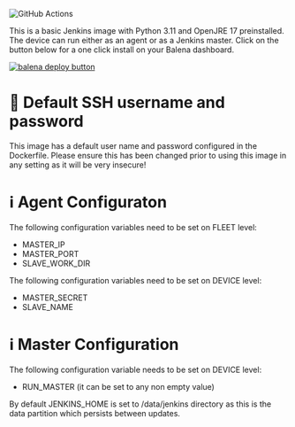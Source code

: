 ![GitHub Actions](https://github.com/kwmlodozeniec/balena-jenkins/workflows/Docker%20Image%20CI/badge.svg)

This is a basic Jenkins image with Python 3.11 and OpenJRE 17 preinstalled.
The device can run either as an agent or as a Jenkins master.
Click on the button below for a one click install on your Balena dashboard.

[![balena deploy button](https://www.balena.io/deploy.svg)](https://dashboard.balena-cloud.com/deploy?repoUrl=https://github.com/Xykon/balena-jenkins)

# 🚨 Default SSH username and password

This image has a default user name and password configured in the Dockerfile. Please ensure this has been changed prior to using this image in any setting as it will be very insecure!

# ℹ️ Agent Configuraton

The following configuration variables need to be set on FLEET level:

-   MASTER_IP
-   MASTER_PORT
-   SLAVE_WORK_DIR

The following configuration variables need to be set on DEVICE level:

-   MASTER_SECRET
-   SLAVE_NAME

# ℹ️ Master Configuration

The following configuration variable needs to be set on DEVICE level:

-   RUN_MASTER (it can be set to any non empty value)

By default JENKINS_HOME is set to /data/jenkins directory as this is the data partition which persists between updates.

